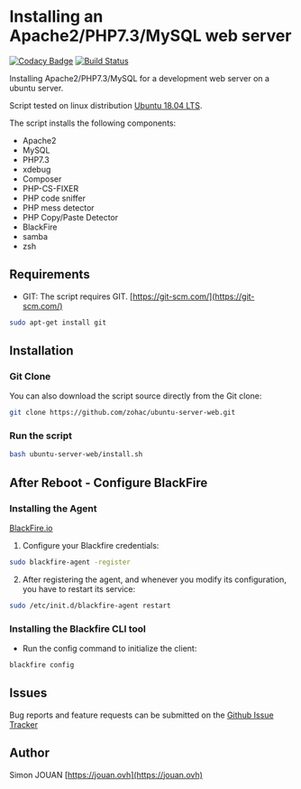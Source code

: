 # Installing an Apache2/PHP7.3/MySQL web server

[![Codacy Badge](https://api.codacy.com/project/badge/Grade/1fa2c6abe7a14379b144a1a026a5b426)](https://www.codacy.com/app/zohac/ubuntu-server-16.04-server-web?utm_source=github.com&amp;utm_medium=referral&amp;utm_content=zohac/ubuntu-server-16.04-server-web&amp;utm_campaign=Badge_Grade)
[![Build Status](https://travis-ci.org/zohac/ubuntu-server-web.svg?branch=master)](https://travis-ci.org/zohac/ubuntu-server-web)

Installing Apache2/PHP7.3/MySQL for a development web server on a ubuntu server.

Script tested on linux distribution [Ubuntu 18.04 LTS](https://www.ubuntu.com/download/alternative-downloads).

The script installs the following components:

* Apache2
* MySQL
* PHP7.3
* xdebug
* Composer
* PHP-CS-FIXER
* PHP code sniffer
* PHP mess detector
* PHP Copy/Paste Detector
* BlackFire
* samba
* zsh

## Requirements

* GIT: The script requires GIT. [https://git-scm.com/](https://git-scm.com/)

```bash
sudo apt-get install git
```

## Installation

### Git Clone

You can also download the script source directly from the Git clone:

```bash
git clone https://github.com/zohac/ubuntu-server-web.git
```

### Run the script

```bash
bash ubuntu-server-web/install.sh
```

## After Reboot - Configure BlackFire

### Installing the Agent

[BlackFire.io](https://blackfire.io/docs/up-and-running/installation)

1. Configure your Blackfire credentials:

```bash
sudo blackfire-agent -register
```

2. After registering the agent, and whenever you modify its configuration, you have to restart its service:

```bash
sudo /etc/init.d/blackfire-agent restart
```

### Installing the Blackfire CLI tool

* Run the config command to initialize the client:

```bash
blackfire config
```

## Issues

Bug reports and feature requests can be submitted on the [Github Issue Tracker](https://github.com/zohac/ubuntu-server-16.04-server-web/issues)

## Author

Simon JOUAN
[https://jouan.ovh](https://jouan.ovh)